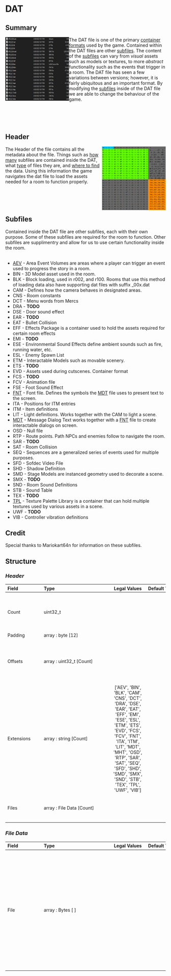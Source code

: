 # DAT

## Summary
<img align="left" src="images\DAT_Subfiles.png" width = 200 height = 200></img> The DAT file is one of the primary [container formats](https://en.wikipedia.org/wiki/Container_format_(computing)) used by the game. Contained within the DAT files are other [subfiles](#subfiles).  The content of the [subfiles](#subfiles) can vary from *visual* assets such as models or textures, to more *abstract* functionality such as  the events that trigger in a room. The DAT file has seen a few variations between versions;  however, it is fairly ubiquitous and an important format. By modifying the [subfiles](#subfiles) inside of the DAT file we  are able to change the behaviour of the game.<br><br><br><br><br>
## Header
<img align="right" src="images\DAT_header_hex.png" width = 200 height = 200></img> The Header of the file contains all the metadata about the file. Things such as [how many](#count) subfiles are contained inside the DAT, what [type](#extensions) of files they are, and [where to find](#offsets) the data. Using this information the game navigates the dat file to load the assets needed for a room to function properly. <br><br><br><br><br>
## Subfiles
Contained inside the DAT file are other subfiles, each with their own purpose. Some of these subfiles are required for the room to function. Other subfiles are supplimentry and allow for us to use certain functionality inside the room. <br><br>
 - [AEV](aev.md) - Area Event Volumes are areas where a player can trigger an event used to progress the story in a room. <br>
 - BIN - 3D Model asset used in the room.<br>
 - BLK - Block loading, used in r002, and r100. Rooms that use this method of loading data also have supporting dat files with suffix _00x.dat<br>
 - CAM - Defines how the camera behaves in designated areas.<br>
 - CNS - Room constants<br>
 - DCT - Menu words from Mercs<br>
 - DRA - **TODO**<br>
 - DSE - Door sound effect<br>
 - EAR - **TODO**<br>
 - EAT - Bullet Collision<br>
 - EFF - Effects Package is a container used to hold the assets required for certain room effects<br>
 - EMI - **TODO**<br>
 - ESE - Environmental Sound Effects define ambient sounds such as fire, running water, etc.<br>
 - ESL - Enemy Spawn List<br>
 - ETM - Interactable Models such as movable scenery.<br>
 - ETS - **TODO**<br>
 - EVD - Assets used during cutscenes. Container format<br>
 - FCS - **TODO**<br>
 - FCV - Animation file<br>
 - FSE - Foot Sound Effect<br>
 - [FNT](fnt.md) - Font file. Defines the symbols the [MDT](mdt.md) file uses to present text to the screen.<br>
 - ITA - Positions for ITM entries<br>
 - ITM - Item definitions<br>
 - LIT - Light definitions. Works together with the CAM to light a scene.<br>
 - [MDT](mdt.md) - Message Dialog Text works together with a [FNT](fnt.md) file to create interactable dialogs on screen.<br>
 - OSD - Null file<br>
 - RTP - Route points. Path NPCs and enemies follow to navigate the room.<br>
 - SAR - **TODO**<br>
 - SAT - Room Collision<br>
 - SEQ - Sequences are a generalized series of events used for multiple purposes.<br>
 - SFD - Sofdec Video File<br>
 - SHD - Shadow Definition<br>
 - SMD - Stage Models are instanced geometry used to decorate a scene.
 - SMX - **TODO**<br>
 - SND - Room Sound Definitions<br>
 - STB - Sound Table<br>
 - TEX - **TODO**<br>
 - [TPL](tpl.md) - Texture Palette Library is a container that can hold multiple textures used by various assets in a scene. <br>
 - UWF - **TODO**<br>
 - VIB - Controller vibration definitions<br>
## Credit
Special thanks to Mariokart64n for information on these subfiles.
## Structure
### *Header*


| <span style="display: inline-block; width:100px">Field</span> | <span style="display: inline-block; width:200px">Type</span> | <span style="display: inline-block; width:100px">Legal Values</span> | <span style="display: inline-block; width:100px">Default Value</span> | Comment |
| :- | :- | :-: | :- | :- |
| <span id='count'>Count</span> | uint32_t   |  |  | The amount of subfiles contained within the DAT. |
| <span id='padding'>Padding</span> | array : byte [12] |  |  |  |
| <span id='offsets'>Offsets</span> | array : uint32_t [Count] |  |  | List of offsets pointing to the start of each chunk of data. |
| <span id='extensions'>Extensions</span> | array : string [Count] | ['AEV', 'BIN', 'BLK', 'CAM', 'CNS', 'DCT', 'DRA', 'DSE', 'EAR', 'EAT', 'EFF', 'EMI', 'ESE', 'ESL', 'ETM', 'ETS', 'EVD', 'FCS', 'FCV', 'FNT', 'ITA', 'ITM', 'LIT', 'MDT', 'MHT', 'OSD', 'RTP', 'SAR', 'SAT', 'SEQ', 'SFD', 'SHD', 'SMD', 'SMX', 'SND', 'STB', 'TEX', 'TPL', 'UWF', 'VIB'] |  | List of extension for the files. |
| <span id='files'>Files</span> | array : File Data [Count] |  |  | List of raw data for the contained files. |
### *File Data*


| <span style="display: inline-block; width:100px">Field</span> | <span style="display: inline-block; width:200px">Type</span> | <span style="display: inline-block; width:100px">Legal Values</span> | <span style="display: inline-block; width:100px">Default Value</span> | Comment |
| :- | :- | :-: | :- | :- |
| <span id='file'>File</span> | array : Bytes [ ] |  |  | The raw data for a subfile contained in the DAT. Size is calculated using the offsets. offset[i+1] - offset[i] will equal the size of the chunk. (or offset[i] through the end of file for the last chunk) |
